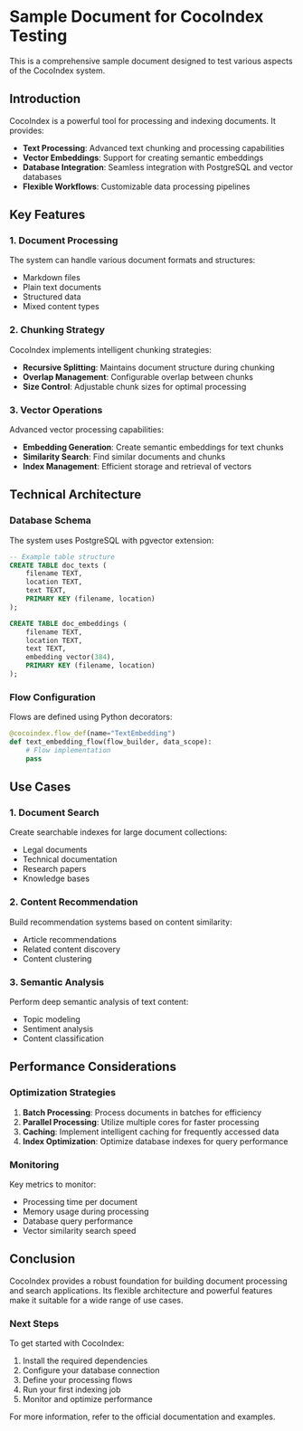 # Sample Document for CocoIndex Testing

This is a comprehensive sample document designed to test various aspects of the CocoIndex system.

## Introduction

CocoIndex is a powerful tool for processing and indexing documents. It provides:

- **Text Processing**: Advanced text chunking and processing capabilities
- **Vector Embeddings**: Support for creating semantic embeddings
- **Database Integration**: Seamless integration with PostgreSQL and vector databases
- **Flexible Workflows**: Customizable data processing pipelines

## Key Features

### 1. Document Processing

The system can handle various document formats and structures:

- Markdown files
- Plain text documents
- Structured data
- Mixed content types

### 2. Chunking Strategy

CocoIndex implements intelligent chunking strategies:

- **Recursive Splitting**: Maintains document structure during chunking
- **Overlap Management**: Configurable overlap between chunks
- **Size Control**: Adjustable chunk sizes for optimal processing

### 3. Vector Operations

Advanced vector processing capabilities:

- **Embedding Generation**: Create semantic embeddings for text chunks
- **Similarity Search**: Find similar documents and chunks
- **Index Management**: Efficient storage and retrieval of vectors

## Technical Architecture

### Database Schema

The system uses PostgreSQL with pgvector extension:

```sql
-- Example table structure
CREATE TABLE doc_texts (
    filename TEXT,
    location TEXT,
    text TEXT,
    PRIMARY KEY (filename, location)
);

CREATE TABLE doc_embeddings (
    filename TEXT,
    location TEXT,
    text TEXT,
    embedding vector(384),
    PRIMARY KEY (filename, location)
);
```

### Flow Configuration

Flows are defined using Python decorators:

```python
@cocoindex.flow_def(name="TextEmbedding")
def text_embedding_flow(flow_builder, data_scope):
    # Flow implementation
    pass
```

## Use Cases

### 1. Document Search

Create searchable indexes for large document collections:

- Legal documents
- Technical documentation
- Research papers
- Knowledge bases

### 2. Content Recommendation

Build recommendation systems based on content similarity:

- Article recommendations
- Related content discovery
- Content clustering

### 3. Semantic Analysis

Perform deep semantic analysis of text content:

- Topic modeling
- Sentiment analysis
- Content classification

## Performance Considerations

### Optimization Strategies

1. **Batch Processing**: Process documents in batches for efficiency
2. **Parallel Processing**: Utilize multiple cores for faster processing
3. **Caching**: Implement intelligent caching for frequently accessed data
4. **Index Optimization**: Optimize database indexes for query performance

### Monitoring

Key metrics to monitor:

- Processing time per document
- Memory usage during processing
- Database query performance
- Vector similarity search speed

## Conclusion

CocoIndex provides a robust foundation for building document processing and search applications. Its flexible architecture and powerful features make it suitable for a wide range of use cases.

### Next Steps

To get started with CocoIndex:

1. Install the required dependencies
2. Configure your database connection
3. Define your processing flows
4. Run your first indexing job
5. Monitor and optimize performance

For more information, refer to the official documentation and examples.
